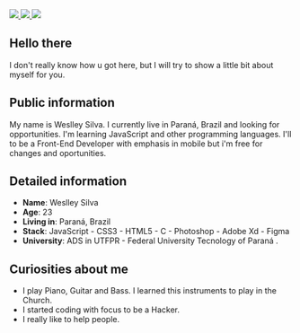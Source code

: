 <div>
    <a target='_blank' href="https://twitter.com/wes_silvas">
        <img src="https://img.shields.io/badge/Twitter-1DA1F2?style=for-the-badge&logo=twitter&logoColor=white">
    </a>
    <a target='_blank' href="https://instagram.com/weslleysilva.cba">
        <img src="https://img.shields.io/badge/Instagram-E4405F?style=for-the-badge&logo=instagram&logoColor=white">
    </a>
    <a target='_blank' href="https://www.linkedin.com/in/silvaweslley/">
        <img src="https://img.shields.io/badge/LinkedIn-0077B5?style=for-the-badge&logo=linkedin&logoColor=white">
    </a>
</div>

## Hello there

I don't really know how u got here, but I will try to show a little bit about myself for you.

## Public information

My name is Weslley Silva. I currently live in Paraná, Brazil and looking for opportunities. I'm learning JavaScript and other programming languages. I'll to be a Front-End Developer with emphasis in mobile but i'm free for changes and oportunities.

## Detailed information

* **Name**: Weslley Silva
* **Age**: 23
* **Living in**: Paraná, Brazil
* **Stack**: JavaScript - CSS3 - HTML5 - C - Photoshop - Adobe Xd - Figma
* **University**: ADS in UTFPR - Federal University Tecnology of Paraná .

## Curiosities about me

* I play Piano, Guitar and Bass. I learned this instruments to play in the Church.
* I started coding with focus to be a Hacker.
* I really like to help people.
